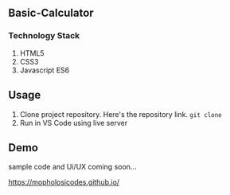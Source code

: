 ## Basic-Calculator
### Technology Stack
1. HTML5
2. CSS3
3. Javascript ES6
## Usage
1. Clone project repository. Here's the repository link. `git clone`
2. Run in VS Code using live server
## Demo
sample code and Ui/UX coming soon...

https://mopholosicodes.github.io/
